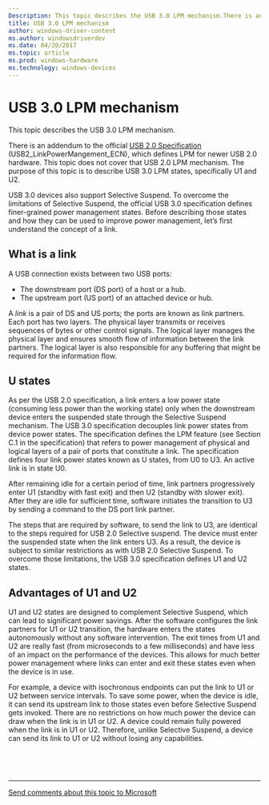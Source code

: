 ```yaml
---
Description: This topic describes the USB 3.0 LPM mechanism.There is an addendum to the official USB 2.0 Specification (USB2_LinkPowerMangement_ECN), which defines LPM for newer USB 2.0 hardware.
title: USB 3.0 LPM mechanism
author: windows-driver-content
ms.author: windowsdriverdev
ms.date: 04/20/2017
ms.topic: article
ms.prod: windows-hardware
ms.technology: windows-devices
---
```


# USB 3.0 LPM mechanism


This topic describes the USB 3.0 LPM mechanism.

There is an addendum to the official [USB 2.0 Specification](http://go.microsoft.com/fwlink/p/?linkid=230961) (USB2\_LinkPowerMangement\_ECN), which defines LPM for newer USB 2.0 hardware. This topic does not cover that USB 2.0 LPM mechanism. The purpose of this topic is to describe USB 3.0 LPM states, specifically U1 and U2.

USB 3.0 devices also support Selective Suspend. To overcome the limitations of Selective Suspend, the official USB 3.0 specification defines finer-grained power management states. Before describing those states and how they can be used to improve power management, let’s first understand the concept of a link.

## What is a link


A USB connection exists between two USB ports:

-   The downstream port (DS port) of a host or a hub.
-   The upstream port (US port) of an attached device or hub.

A *link* is a pair of DS and US ports; the ports are known as link partners. Each port has two layers. The physical layer transmits or receives sequences of bytes or other control signals. The logical layer manages the physical layer and ensures smooth flow of information between the link partners. The logical layer is also responsible for any buffering that might be required for the information flow.

## U states


As per the USB 2.0 specification, a link enters a low power state (consuming less power than the working state) only when the downstream device enters the suspended state through the Selective Suspend mechanism. The USB 3.0 specification decouples link power states from device power states. The specification defines the LPM feature (see Section C.1 in the specification) that refers to power management of physical and logical layers of a pair of ports that constitute a link. The specification defines four link power states known as U states, from U0 to U3. An active link is in state U0.

After remaining idle for a certain period of time, link partners progressively enter U1 (standby with fast exit) and then U2 (standby with slower exit). After they are idle for sufficient time, software initiates the transition to U3 by sending a command to the DS port link partner.

The steps that are required by software, to send the link to U3, are identical to the steps required for USB 2.0 Selective suspend. The device must enter the suspended state when the link enters U3. As a result, the device is subject to similar restrictions as with USB 2.0 Selective Suspend. To overcome those limitations, the USB 3.0 specification defines U1 and U2 states.

## <a href="" id="advantages-of-u1-and-u2-"></a>Advantages of U1 and U2


U1 and U2 states are designed to complement Selective Suspend, which can lead to significant power savings. After the software configures the link partners for U1 or U2 transition, the hardware enters the states autonomously without any software intervention. The exit times from U1 and U2 are really fast (from microseconds to a few milliseconds) and have less of an impact on the performance of the devices. This allows for much better power management where links can enter and exit these states even when the device is in use.

For example, a device with isochronous endpoints can put the link to U1 or U2 between service intervals. To save some power, when the device is idle, it can send its upstream link to those states even before Selective Suspend gets invoked. There are no restrictions on how much power the device can draw when the link is in U1 or U2. A device could remain fully powered when the link is in U1 or U2. Therefore, unlike Selective Suspend, a device can send its link to U1 or U2 without losing any capabilities.

 

 


--------------------
[Send comments about this topic to Microsoft](mailto:wsddocfb@microsoft.com?subject=Documentation%20feedback%20%5Busbcon\buses%5D:%20USB%203.0%20LPM%20mechanism%20%20%20RELEASE:%20%281/26/2017%29&body=%0A%0APRIVACY%20STATEMENT%0A%0AWe%20use%20your%20feedback%20to%20improve%20the%20documentation.%20We%20don't%20use%20your%20email%20address%20for%20any%20other%20purpose,%20and%20we'll%20remove%20your%20email%20address%20from%20our%20system%20after%20the%20issue%20that%20you're%20reporting%20is%20fixed.%20While%20we're%20working%20to%20fix%20this%20issue,%20we%20might%20send%20you%20an%20email%20message%20to%20ask%20for%20more%20info.%20Later,%20we%20might%20also%20send%20you%20an%20email%20message%20to%20let%20you%20know%20that%20we've%20addressed%20your%20feedback.%0A%0AFor%20more%20info%20about%20Microsoft's%20privacy%20policy,%20see%20http://privacy.microsoft.com/default.aspx. "Send comments about this topic to Microsoft")


